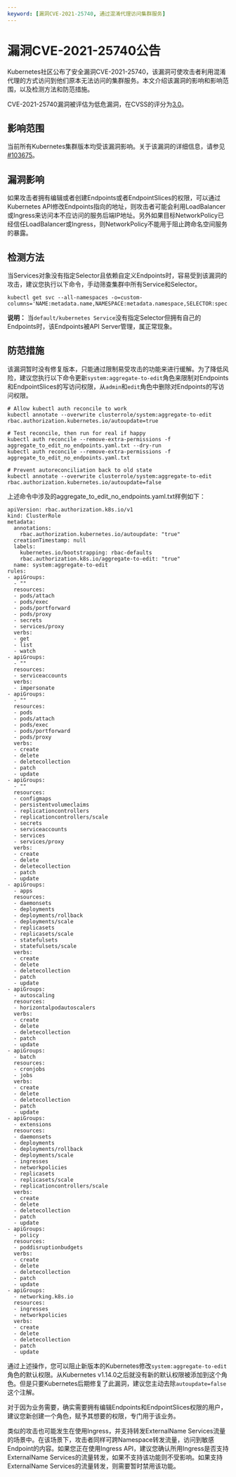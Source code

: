 ```yaml
---
keyword: [漏洞CVE-2021-25740, 通过混淆代理访问集群服务]
---
```


# 漏洞CVE-2021-25740公告

Kubernetes社区公布了安全漏洞CVE-2021-25740，该漏洞可使攻击者利用混淆代理的方式访问到他们原本无法访问的集群服务。本文介绍该漏洞的影响和影响范围，以及检测方法和防范措施。

CVE-2021-25740漏洞被评估为低危漏洞，在CVSS的评分为[3.0](https://www.first.org/cvss/calculator/3.1#CVSS:3.1/AV:N/AC:H/PR:L/UI:N/S:U/C:L/I:N/A:N)。

## 影响范围

当前所有Kubernetes集群版本均受该漏洞影响。关于该漏洞的详细信息，请参见[\#103675](https://github.com/kubernetes/kubernetes/issues/103675)。

## 漏洞影响

如果攻击者拥有编辑或者创建Endpoints或者EndpointSlices的权限，可以通过Kubernetes API修改Endpoints指向的地址，则攻击者可能会利用LoadBalancer或Ingress来访问本不应访问的服务后端IP地址。另外如果目标NetworkPolicy已经信任LoadBalancer或Ingress，则NetworkPolicy不能用于阻止跨命名空间服务的暴露。

## 检测方法

当Services对象没有指定Selector且依赖自定义Endpoints时，容易受到该漏洞的攻击，建议您执行以下命令，手动筛查集群中所有Service和Selector。

```
kubectl get svc --all-namespaces -o=custom-columns='NAME:metadata.name,NAMESPACE:metadata.namespace,SELECTOR:spec.selector'
```

**说明：** 当`default/kubernetes Service`没有指定Selector但拥有自己的Endpoints时，该Endpoints被API Server管理，属正常现象。

## 防范措施

该漏洞暂时没有修复版本，只能通过限制易受攻击的功能来进行缓解。为了降低风险，建议您执行以下命令更新`system:aggregate-to-edit`角色来限制对Endpoints和EndpointSlices的写访问权限，从`admin`和`edit`角色中删除对Endpoints的写访问权限。

```
# Allow kubectl auth reconcile to work
kubectl annotate --overwrite clusterrole/system:aggregate-to-edit rbac.authorization.kubernetes.io/autoupdate=true

# Test reconcile, then run for real if happy
kubectl auth reconcile --remove-extra-permissions -f aggregate_to_edit_no_endpoints.yaml.txt --dry-run
kubectl auth reconcile --remove-extra-permissions -f aggregate_to_edit_no_endpoints.yaml.txt

# Prevent autoreconciliation back to old state
kubectl annotate --overwrite clusterrole/system:aggregate-to-edit rbac.authorization.kubernetes.io/autoupdate=false
```

上述命令中涉及的aggregate\_to\_edit\_no\_endpoints.yaml.txt样例如下：

```
apiVersion: rbac.authorization.k8s.io/v1
kind: ClusterRole
metadata:
  annotations:
    rbac.authorization.kubernetes.io/autoupdate: "true"
  creationTimestamp: null
  labels:
    kubernetes.io/bootstrapping: rbac-defaults
    rbac.authorization.k8s.io/aggregate-to-edit: "true"
  name: system:aggregate-to-edit
rules:
- apiGroups:
  - ""
  resources:
  - pods/attach
  - pods/exec
  - pods/portforward
  - pods/proxy
  - secrets
  - services/proxy
  verbs:
  - get
  - list
  - watch
- apiGroups:
  - ""
  resources:
  - serviceaccounts
  verbs:
  - impersonate
- apiGroups:
  - ""
  resources:
  - pods
  - pods/attach
  - pods/exec
  - pods/portforward
  - pods/proxy
  verbs:
  - create
  - delete
  - deletecollection
  - patch
  - update
- apiGroups:
  - ""
  resources:
  - configmaps
  - persistentvolumeclaims
  - replicationcontrollers
  - replicationcontrollers/scale
  - secrets
  - serviceaccounts
  - services
  - services/proxy
  verbs:
  - create
  - delete
  - deletecollection
  - patch
  - update
- apiGroups:
  - apps
  resources:
  - daemonsets
  - deployments
  - deployments/rollback
  - deployments/scale
  - replicasets
  - replicasets/scale
  - statefulsets
  - statefulsets/scale
  verbs:
  - create
  - delete
  - deletecollection
  - patch
  - update
- apiGroups:
  - autoscaling
  resources:
  - horizontalpodautoscalers
  verbs:
  - create
  - delete
  - deletecollection
  - patch
  - update
- apiGroups:
  - batch
  resources:
  - cronjobs
  - jobs
  verbs:
  - create
  - delete
  - deletecollection
  - patch
  - update
- apiGroups:
  - extensions
  resources:
  - daemonsets
  - deployments
  - deployments/rollback
  - deployments/scale
  - ingresses
  - networkpolicies
  - replicasets
  - replicasets/scale
  - replicationcontrollers/scale
  verbs:
  - create
  - delete
  - deletecollection
  - patch
  - update
- apiGroups:
  - policy
  resources:
  - poddisruptionbudgets
  verbs:
  - create
  - delete
  - deletecollection
  - patch
  - update
- apiGroups:
  - networking.k8s.io
  resources:
  - ingresses
  - networkpolicies
  verbs:
  - create
  - delete
  - deletecollection
  - patch
  - update
```

通过上述操作，您可以阻止新版本的Kubernetes修改`system:aggregate-to-edit`角色的默认权限。从Kubernetes v1.14.0之后就没有新的默认权限被添加到这个角色。但是只要Kubernetes后期修复了此漏洞，建议您主动去除`autoupdate=false`这个注解。

对于因为业务需要，确实需要拥有编辑Endpoints和EndpointSlices权限的用户，建议您新创建一个角色，赋予其想要的权限，专门用于该业务。

类似的攻击也可能发生在使用Ingress，并支持转发ExternalName Services流量的场景中。在该场景下，攻击者同样可跨Namespace转发流量，访问到敏感Endpoint的内容。如果您正在使用Ingress API，建议您确认所用Ingress是否支持ExternalName Services的流量转发，如果不支持该功能则不受影响。如果支持ExternalName Services的流量转发，则需要暂时禁用该功能。

